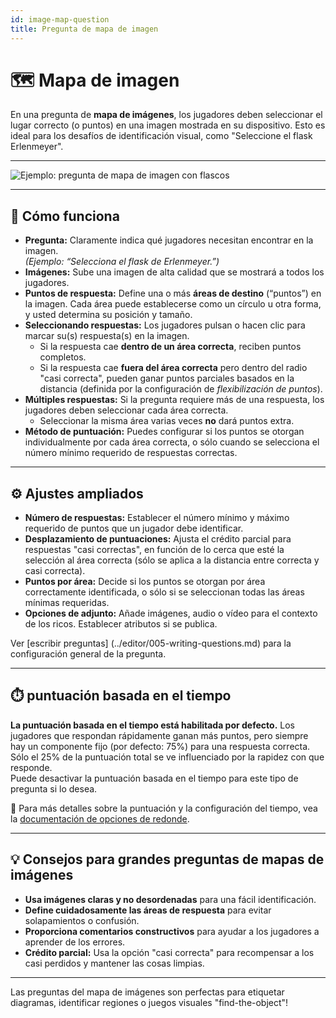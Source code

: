 ```yaml
---
id: image-map-question
title: Pregunta de mapa de imagen
---
```


# 🗺️ Mapa de imagen

En una pregunta de **mapa de imágenes**, los jugadores deben seleccionar el lugar correcto (o puntos) en una imagen mostrada en su dispositivo. Esto es ideal para los desafíos de identificación visual, como "Seleccione el flask Erlenmeyer".

---

![Ejemplo: pregunta de mapa de imagen con flascos](/images/question-modes/image-map/image-map-example.png)

---

## 📝 Cómo funciona

- **Pregunta:** Claramente indica qué jugadores necesitan encontrar en la imagen.\
  _(Ejemplo: “Selecciona el flask de Erlenmeyer.”)_
- **Imágenes:** Sube una imagen de alta calidad que se mostrará a todos los jugadores.
- **Puntos de respuesta:** Define una o más **áreas de destino** (“puntos”) en la imagen. Cada área puede establecerse como un círculo u otra forma, y usted determina su posición y tamaño.
- **Seleccionando respuestas:** Los jugadores pulsan o hacen clic para marcar su(s) respuesta(s) en la imagen.
  - Si la respuesta cae **dentro de un área correcta**, reciben puntos completos.
  - Si la respuesta cae **fuera del área correcta** pero dentro del radio "casi correcta", pueden ganar puntos parciales basados en la distancia (definida por la configuración de _flexibilización de puntos_).
- **Múltiples respuestas:** Si la pregunta requiere más de una respuesta, los jugadores deben seleccionar cada área correcta.
  - Seleccionar la misma área varias veces **no** dará puntos extra.
- **Método de puntuación:** Puedes configurar si los puntos se otorgan individualmente por cada área correcta, o sólo cuando se selecciona el número mínimo requerido de respuestas correctas.

---

## ⚙️ Ajustes ampliados

- **Número de respuestas:** Establecer el número mínimo y máximo requerido de puntos que un jugador debe identificar.
- **Desplazamiento de puntuaciones:** Ajusta el crédito parcial para respuestas "casi correctas", en función de lo cerca que esté la selección al área correcta (sólo se aplica a la distancia entre correcta y casi correcta).
- **Puntos por área:** Decide si los puntos se otorgan por área correctamente identificada, o sólo si se seleccionan todas las áreas mínimas requeridas.
- **Opciones de adjunto:** Añade imágenes, audio o vídeo para el contexto de los ricos. Establecer atributos si se publica.

Ver [escribir preguntas] (../editor/005-writing-questions.md) para la configuración general de la pregunta.

---

## ⏱️ puntuación basada en el tiempo

**La puntuación basada en el tiempo está habilitada por defecto.** Los jugadores que respondan rápidamente ganan más puntos, pero siempre hay un componente fijo (por defecto: 75%) para una respuesta correcta. Sólo el 25% de la puntuación total se ve influenciado por la rapidez con que responde.\
Puede desactivar la puntuación basada en el tiempo para este tipo de pregunta si lo desea.

📘 Para más detalles sobre la puntuación y la configuración del tiempo, vea la [documentación de opciones de redonde](../editor/008-round-options.md#scoring).

---

## 💡 Consejos para grandes preguntas de mapas de imágenes

- **Usa imágenes claras y no desordenadas** para una fácil identificación.
- **Define cuidadosamente las áreas de respuesta** para evitar solapamientos o confusión.
- **Proporciona comentarios constructivos** para ayudar a los jugadores a aprender de los errores.
- **Crédito parcial:** Usa la opción "casi correcta" para recompensar a los casi perdidos y mantener las cosas limpias.

---

Las preguntas del mapa de imágenes son perfectas para etiquetar diagramas, identificar regiones o juegos visuales "find-the-object"!
